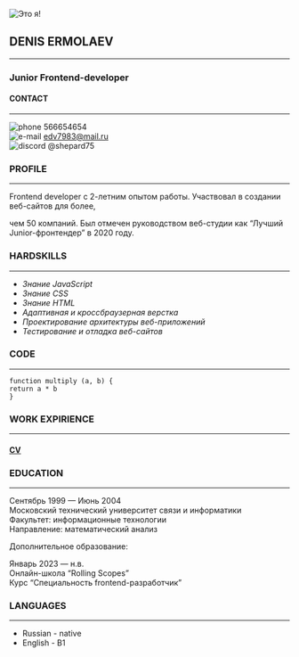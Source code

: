 ![Это я!](/rsschool-cv/cat.jpg)

## DENIS ERMOLAEV

***

### Junior Frontend-developer  
  
#### CONTACT

***
![phone](/rsschool-cv/phone_icon.png) 566654654  
![e-mail](/rsschool-cv/email.png) edv7983@mail.ru  
![discord](/rsschool-cv/discord_icon.png) @shepard75

### PROFILE

***
Frontend developer с 2-летним опытом работы. Участвовал в создании веб-сайтов для более,  

чем 50 компаний. Был отмечен руководством веб-студии как “Лучший Junior-фронтендер” в 2020 году.  

### HARDSKILLS

***

* *Знание JavaScript*
* *Знание CSS*
* *Знание HTML*
* *Адаптивная и кроссбраузерная верстка*
* *Проектирование архитектуры веб-приложений*
* *Тестирование и отладка веб-сайтов*  

### CODE

***

```
function multiply (a, b) {
return a * b
}
```  

### WORK EXPIRIENCE

***

#### [CV](https://shepard75.github.io/rsschool-cv/cv)  

### EDUCATION

***
Сентябрь 1999 — Июнь 2004  
Московский технический университет связи и информатики  
Факультет: информационные технологии  
Направление: математический анализ

Дополнительное образование:

Январь 2023 — н.в.  
Онлайн-школа “Rolling Scopes”  
Курс “Специальность frontend-разработчик”  

### LANGUAGES

***

* Russian - native
* English - B1


